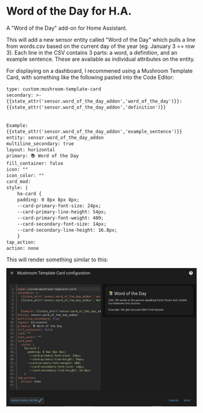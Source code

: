# Word of the Day for H.A.

A "Word of the Day" add-on for Home Assistant. 

This will add a new sensor entity called "Word of the Day" which pulls a line from words.csv based on the current day of the year (eg. January 3 == row 3). Each line in the CSV contains 3 parts: a word, a definition, and an example sentence. These are available as individual attributes on the entity.

For displaying on a dashboard, I recommened using a Mushroom Template Card, with something like the following pasted into the Code Editor:

    type: custom:mushroom-template-card
    secondary: >-
    {{state_attr('sensor.word_of_the_day_addon','word_of_the_day')}}:
    {{state_attr('sensor.word_of_the_day_addon','definition')}}


    Example: {{state_attr('sensor.word_of_the_day_addon','example_sentence')}}
    entity: sensor.word_of_the_day_addon
    multiline_secondary: true
    layout: horizontal
    primary: 📚 Word of the Day
    fill_container: false
    icon: ""
    icon_color: ""
    card_mod:
    style: |
        ha-card {
        padding: 0 8px 8px 8px;
        --card-primary-font-size: 24px;
        --card-primary-line-height: 54px;
        --card-primary-font-weight: 400;
        --card-secondary-font-size: 14px;
        --card-secondary-line-height: 16.8px;
        }
    tap_action:
    action: none

This will render something similar to this:

![Screenshot of styled example](/screenshot.png?raw=true "Screenshot")
